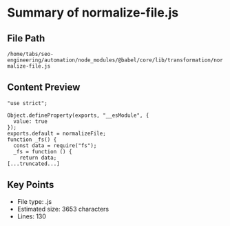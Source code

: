 # Summary of normalize-file.js
  
## File Path
`/home/tabs/seo-engineering/automation/node_modules/@babel/core/lib/transformation/normalize-file.js`

## Content Preview
```
"use strict";

Object.defineProperty(exports, "__esModule", {
  value: true
});
exports.default = normalizeFile;
function _fs() {
  const data = require("fs");
  _fs = function () {
    return data;
[...truncated...]
```

## Key Points
- File type: .js
- Estimated size: 3653 characters
- Lines: 130
